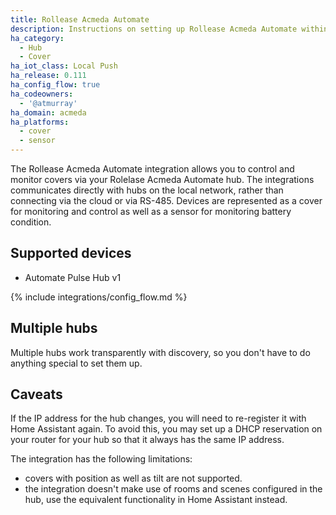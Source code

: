 ```yaml
---
title: Rollease Acmeda Automate
description: Instructions on setting up Rollease Acmeda Automate within Home Assistant.
ha_category:
  - Hub
  - Cover
ha_iot_class: Local Push
ha_release: 0.111
ha_config_flow: true
ha_codeowners:
  - '@atmurray'
ha_domain: acmeda
ha_platforms:
  - cover
  - sensor
---
```


The Rollease Acmeda Automate integration allows you to control and monitor covers via your Rolelase Acmeda Automate hub. The integrations communicates directly with hubs on the local network, rather than connecting via the cloud or via RS-485. Devices are represented as a cover for monitoring and control as well as a sensor for monitoring battery condition.

## Supported devices

- Automate Pulse Hub v1

{% include integrations/config_flow.md %}

## Multiple hubs

Multiple hubs work transparently with discovery, so you don't have to do anything special to set them up.

## Caveats

If the IP address for the hub changes, you will need to re-register it with Home Assistant again. To avoid this, you may set up a DHCP reservation on your router for your hub so that it always has the same IP address.

The integration has the following limitations:

- covers with position as well as tilt are not supported.
- the integration doesn't make use of rooms and scenes configured in the hub, use the equivalent functionality in Home Assistant instead.

